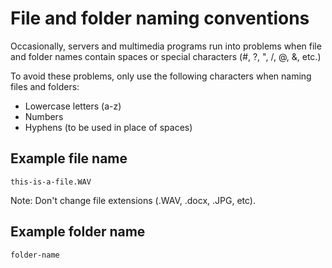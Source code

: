 # File and folder naming conventions

Occasionally, servers and multimedia programs run into problems when file and folder names contain spaces or special characters \(\#, ?, ", \/, @, &, etc.\)

To avoid these problems, only use the following characters when naming files and folders:

* Lowercase letters \(a-z\)
* Numbers
* Hyphens \(to be used in place of spaces\)

## Example file name

`this-is-a-file.WAV`

Note: Don't change file extensions \(.WAV, .docx, .JPG, etc\). 

## Example folder name

`folder-name`

